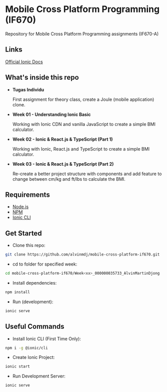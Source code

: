 # Mobile Cross Platform Programming (IF670)
Repository for Mobile Cross Platform Programming assignments (IF670-A)

## Links
[Official Ionic Docs](https://ionicframework.com/docs/intro/cli)

## What's inside this repo

- **Tugas Individu**
  
  First assignment for theory class, create a Joule (mobile application) clone.

- **Week 01 - Understanding Ionic Basic**

  Working with Ionic CDN and vanilla JavaScript to create a simple BMI calculator.

- **Week 02 - Ionic & React.js & TypeScript (Part 1)**
  
  Working with Ionic, React.js and TypeScript to create a simple BMI calculator.

- **Week 03 - Ionic & React.js & TypeScript (Part 2)**
  
  Re-create a better project structure with components and add feature to change between cm/kg and ft/lbs to calculate the BMI.

## Requirements
- [Node.js](https://nodejs.org/)
- [NPM](https://www.npmjs.com/)
- [Ionic CLI](https://ionicframework.com/docs/)

## Get Started
- Clone this repo:
```sh
git clone https://github.com/alvinmdj/mobile-cross-platform-if670.git
```

- cd to folder for specified week:
```sh
cd mobile-cross-platform-if670/Week<xx>_000000035733_AlvinMartinDjong
```

- Install dependencies:
```sh
npm install
```

- Run (development):
```sh
ionic serve
```

## Useful Commands
- Install Ionic CLI (First Time Only):
```sh
npm i -g @ionic/cli
```

- Create Ionic Project:
```sh
ionic start
```

- Run Development Server:
```sh
ionic serve
```
